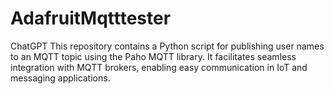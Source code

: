# AdafruitMqtttester
ChatGPT  This repository contains a Python script for publishing user names to an MQTT topic using the Paho MQTT library. It facilitates seamless integration with MQTT brokers, enabling easy communication in IoT and messaging applications.

